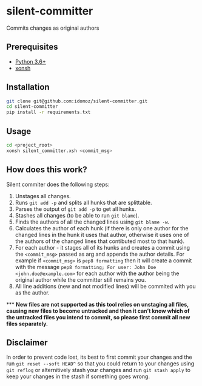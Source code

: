 # silent-committer

Commits changes as original authors

## Prerequisites

- [Python 3.6+](https://www.python.org/)
- [xonsh](https://xon.sh/)

## Installation

```sh
git clone git@github.com:idomoz/silent-committer.git
cd silent-committer
pip install -r requirements.txt
```

## Usage

```sh
cd <project_root>
xonsh silent_committer.xsh <commit_msg>
```

## How does this work?

Silent commiter does the following steps:

1. Unstages all changes.
2. Runs `git add -p` and splits all hunks that are splittable.
3. Parses the output of `git add -p` to get all hunks.
4. Stashes all changes (to be able to run `git blame`).
5. Finds the authors of all the changed lines using `git blame -w`.
6. Calculates the author of each hunk (if there is only one author for the changed lines in the hunk it uses that author,
otherwise it uses one of the authors of the changed lines that contibuted most to that hunk).
7. For each author - it stages all of its hunks and creates a commit using the `<commit_msg>` passed as arg and appends the author details.
For example if `<commit_msg>` is `pep8 formatting` then it will create a commit with the message `pep8 formatting; For user: John Doe <john.doe@example.com>`
for each author with the author being the original author while the committer still remains you.
8. All line additions (new and not modified lines) will be commited with you as the author.

*** **New files are not supported as this tool relies on unstaging all files, causing new files to become untracked and then it can’t know which of the untracked files you intend to commit, so please first commit all new files separately.**

## Disclaimer

In order to prevent code lost, its best to first commit your changes and the run `git reset --soft HEAD^` so that you could return to your changes
using `git reflog` or alternitively stash your changes and run `git stash apply` to keep your changes in the stash if something goes wrong.
